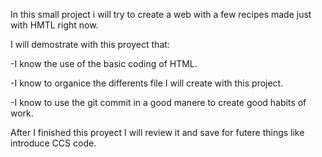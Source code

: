 In this small project i will try to create a web with a few recipes made just with HMTL right now.

I will demostrate with this proyect that:

  -I know the use of the basic coding of HTML.

  -I know to organice the differents file I will create with this project.

  -I know to use the git commit in a good manere to create good habits of work.

After I finished this proyect I will review it and save for futere things like introduce CCS code.
